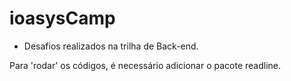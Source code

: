 # ioasysCamp

- Desafios realizados na trilha de Back-end.

Para 'rodar' os códigos, é necessário adicionar o pacote readline.

